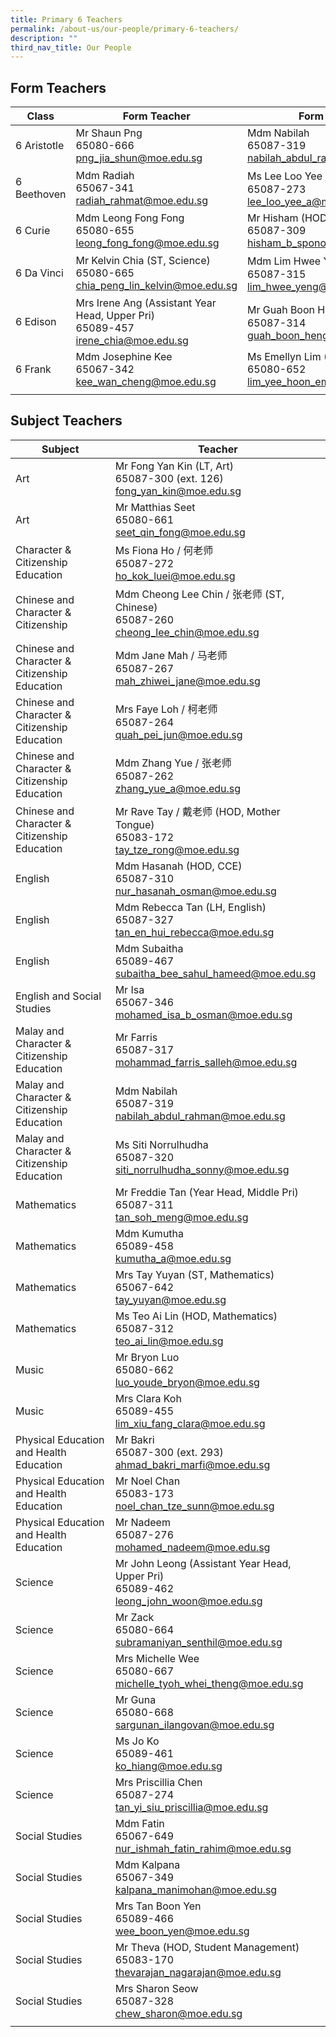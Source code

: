 ```yaml
---
title: Primary 6 Teachers
permalink: /about-us/our-people/primary-6-teachers/
description: ""
third_nav_title: Our People
---
```

Form Teachers
-----------------

| Class | Form Teacher | Form Teacher |
|---|---|---|
| 6 Aristotle | Mr Shaun Png<br>65080-666<br>[png_jia_shun@moe.edu.sg](mailto:png_jia_shun@moe.edu.sg) | Mdm Nabilah<br>65087-319<br>[nabilah_abdul_rahman@moe.edu.sg](mailto:nabilah_abdul_rahman@moe.edu.sg) |
| 6 Beethoven | Mdm Radiah<br>65067-341<br>[radiah_rahmat@moe.edu.sg](mailto:radiah_rahmat@moe.edu.sg) | Ms Lee Loo Yee / 李老师<br>65087-273<br>[lee_loo_yee_a@moe.edu.sg](mailto:lee_loo_yee_a@moe.edu.sg) |
| 6 Curie | Mdm Leong Fong Fong<br>65080-655<br>[leong_fong_fong@moe.edu.sg](mailto:leong_fong_fong@moe.edu.sg) | Mr Hisham (HOD, PE & CCA)<br>65087-309<br>[hisham_b_spono@moe.edu.sg](mailto:hisham_b_spono@moe.edu.sg) |
| 6 Da Vinci | Mr Kelvin Chia (ST, Science)<br>65080-665<br>[chia_peng_lin_kelvin@moe.edu.sg](mailto:chia_peng_lin_kelvin@moe.edu.sg) | Mdm Lim Hwee Yeng / 林老师<br>65087-315<br>[lim_hwee_yeng@moe.edu.sg](mailto:lim_hwee_yeng@moe.edu.sg) |
| 6 Edison | Mrs Irene Ang (Assistant Year Head, Upper Pri)<br>65089-457<br>[irene_chia@moe.edu.sg](mailto:irene_chia@moe.edu.sg) | Mr Guah Boon Heng / 倪老师<br>65087-314<br>[guah_boon_heng@moe.edu.sg](mailto:guah_boon_heng@moe.edu.sg) |
| 6 Frank | Mdm Josephine Kee<br>65067-342<br>[kee_wan_cheng@moe.edu.sg](mailto:kee_wan_cheng@moe.edu.sg) | Ms Emellyn Lim (HOD, English)<br>65080-652<br>[lim_yee_hoon_emellyn@moe.edu.sg](mailto:lim_yee_hoon_emellyn@moe.edu.sg) |
| | | |

Subject Teachers
--------------------

| Subject | Teacher |
|---|---|
| Art | Mr Fong Yan Kin (LT, Art)<br>65087-300 (ext. 126)<br>[fong_yan_kin@moe.edu.sg](mailto:fong_yan_kin@moe.edu.sg) |
| Art | Mr Matthias Seet<br>65080-661<br>[seet_qin_fong@moe.edu.sg](mailto:seet_qin_fong@moe.edu.sg) |
| Character & Citizenship Education | Ms Fiona Ho / 何老师<br>65087-272<br>[ho_kok_luei@moe.edu.sg](mailto:ho_kok_luei@moe.edu.sg) |
| Chinese and Character & Citizenship | Mdm Cheong Lee Chin / 张老师 (ST, Chinese)<br>65087-260<br>[cheong_lee_chin@moe.edu.sg](mailto:cheong_lee_chin@moe.edu.sg) |
| Chinese and Character & Citizenship Education | Mdm Jane Mah / 马老师<br>65087-267<br>[mah_zhiwei_jane@moe.edu.sg](mailto:mah_zhiwei_jane@moe.edu.sg) |
| Chinese and Character & Citizenship Education   | Mrs Faye Loh / 柯老师 <br>65087-264<br>[quah_pei_jun@moe.edu.sg](mailto:quah_pei_jun@moe.edu.sg) |
| Chinese and Character & Citizenship Education  | Mdm Zhang Yue / 张老师<br>65087-262<br>[zhang_yue_a@moe.edu.sg](mailto:zhang_yue_a@moe.edu.sg) |
| Chinese and Character & Citizenship Education | Mr Rave Tay / 戴老师 (HOD, Mother Tongue)<br>65083-172<br>[tay_tze_rong@moe.edu.sg](mailto:tay_tze_rong@moe.edu.sg) |
| English | Mdm Hasanah (HOD, CCE)<br>65087-310<br>[nur_hasanah_osman@moe.edu.sg](mailto:nur_hasanah_osman@moe.edu.sg) |
| English | Mdm Rebecca Tan (LH, English)<br>65087-327<br>[tan_en_hui_rebecca@moe.edu.sg](mailto:tan_en_hui_rebecca@moe.edu.sg) |
| English | Mdm Subaitha<br>65089-467<br>[subaitha_bee_sahul_hameed@moe.edu.sg](mailto:subaitha_bee_sahul_hameed@moe.edu.sg) |
| English and Social Studies | Mr Isa<br>65067-346<br>[mohamed_isa_b_osman@moe.edu.sg](mailto:mohamed_isa_b_osman@moe.edu.sg) |
| Malay and Character & Citizenship Education | Mr Farris<br>65087-317<br>[mohammad_farris_salleh@moe.edu.sg](mailto:mohammad_farris_salleh@moe.edu.sg) |
| Malay and Character & Citizenship Education | Mdm Nabilah<br>65087-319<br>[nabilah_abdul_rahman@moe.edu.sg](mailto:nabilah_abdul_rahman@moe.edu.sg) |
| Malay and Character & Citizenship Education | Ms Siti Norrulhudha<br>65087-320<br>[siti_norrulhudha_sonny@moe.edu.sg](mailto:siti_norrulhudha_sonny@moe.edu.sg) |
| Mathematics | Mr Freddie Tan (Year Head, Middle Pri)<br>65087-311<br>[tan_soh_meng@moe.edu.sg](mailto:tan_soh_meng@moe.edu.sg) |
| Mathematics  | Mdm Kumutha<br>65089-458<br>[kumutha_a@moe.edu.sg](mailto:kumutha_a@moe.edu.sg) |
| Mathematics | Mrs Tay Yuyan (ST, Mathematics)<br>65067-642<br>[tay_yuyan@moe.edu.sg](mailto:tay_yuyan@moe.edu.sg) |
| Mathematics | Ms Teo Ai Lin (HOD, Mathematics)<br>65087-312<br>[teo_ai_lin@moe.edu.sg](mailto:teo_ai_lin@moe.edu.sg) |
| Music | Mr Bryon Luo<br>65080-662<br>[luo_youde_bryon@moe.edu.sg](mailto:luo_youde_bryon@moe.edu.sg) |
| Music | Mrs Clara Koh<br>65089-455<br>[lim_xiu_fang_clara@moe.edu.sg](mailto:lim_xiu_fang_clara@moe.edu.sg) |
| Physical Education and Health Education | Mr Bakri<br>65087-300 (ext. 293)<br>[ahmad_bakri_marfi@moe.edu.sg](mailto:ahmad_bakri_marfi@moe.edu.sg) |
| Physical Education and Health Education | Mr Noel Chan<br>65083-173<br>[noel_chan_tze_sunn@moe.edu.sg](mailto:noel_chan_tze_sunn@moe.edu.sg) |
| Physical Education and Health Education | Mr Nadeem<br>65087-276<br>[mohamed_nadeem@moe.edu.sg](mailto:mohamed_nadeem@moe.edu.sg) |
| Science | Mr John Leong (Assistant Year Head, Upper Pri)<br>65089-462<br>[leong_john_woon@moe.edu.sg](mailto:leong_john_woon@moe.edu.sg) |
| Science | Mr Zack<br>65080-664<br>[subramaniyan_senthil@moe.edu.sg](mailto:subramaniyan_senthil@moe.edu.sg) |
| Science | Mrs Michelle Wee<br>65080-667<br>[michelle_tyoh_whei_theng@moe.edu.sg](mailto:michelle_tyoh_whei_theng@moe.edu.sg) |
| Science | Mr Guna<br>65080-668<br>[sargunan_ilangovan@moe.edu.sg](mailto:sargunan_ilangovan@moe.edu.sg) |
| Science | Ms Jo Ko<br>65089-461<br>[ko_hiang@moe.edu.sg](mailto:ko_hiang@moe.edu.sg) |
| Science  | Mrs Priscillia Chen<br>65087-274<br>[tan_yi_siu_priscillia@moe.edu.sg](mailto:tan_yi_siu_priscillia@moe.edu.sg) |
| Social Studies  | Mdm Fatin<br>65067-649<br>[nur_ishmah_fatin_rahim@moe.edu.sg](mailto:nur_ishmah_fatin_rahim@moe.edu.sg) |
| Social Studies | Mdm Kalpana<br>65067-349<br>[kalpana_manimohan@moe.edu.sg](mailto:kalpana_manimohan@moe.edu.sg) |
| Social Studies | Mrs Tan Boon Yen<br>65089-466<br>[wee_boon_yen@moe.edu.sg](mailto:wee_boon_yen@moe.edu.sg) |
| Social Studies | Mr Theva (HOD, Student Management)<br>65083-170<br>[thevarajan_nagarajan@moe.edu.sg](mailto:thevarajan_nagarajan@moe.edu.sg) |
| Social Studies | Mrs Sharon Seow<br>65087-328<br>[chew_sharon@moe.edu.sg](mailto:chew_sharon@moe.edu.sg) |
| | |
